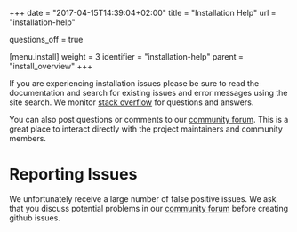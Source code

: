 +++
date = "2017-04-15T14:39:04+02:00"
title = "Installation Help"
url = "installation-help"

questions_off = true

[menu.install]
  weight = 3
  identifier = "installation-help"
  parent = "install_overview"
+++

If you are experiencing installation issues please be sure to read the documentation and search for existing issues and error messages using the site search. We monitor [stack overflow](http://stackoverflow.com/questions/tagged/drone.io) for questions and answers.

You can also post questions or comments to our [community forum](https://www.reddit.com/r/droneci/). This is a great place to interact directly with the project maintainers and community members.

# Reporting Issues

We unfortunately receive a large number of false positive issues. We ask that you discuss potential problems in our [community forum](https://www.reddit.com/r/droneci/) before creating github issues.
